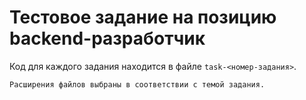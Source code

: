 # Тестовое задание на позицию backend-разработчик

Код для каждого задания находится в файле `task-<номер-задания>`. 

```
Расширения файлов выбраны в соответствии с темой задания.
```

